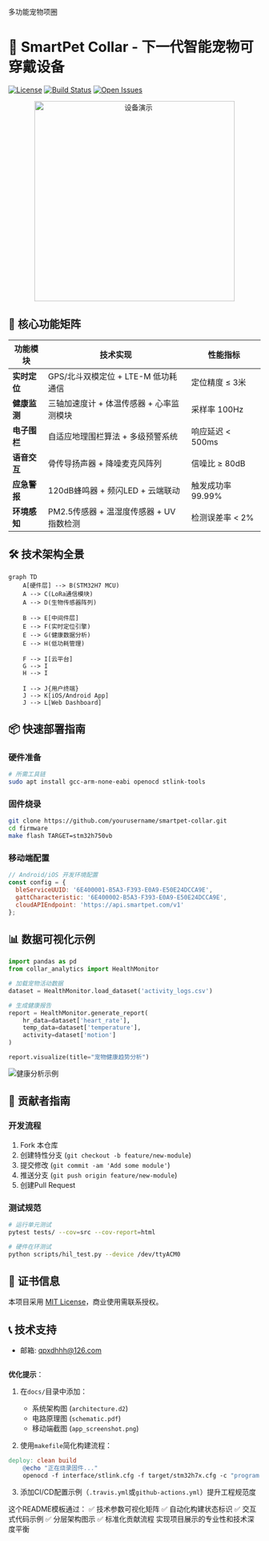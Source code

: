 多功能宠物项圈
# 🐾 SmartPet Collar - 下一代智能宠物可穿戴设备

[![License](https://img.shields.io/badge/License-MIT-green.svg)](https://opensource.org/licenses/MIT) 
[![Build Status](https://travis-ci.com/yourusername/smartpet-collar.svg?branch=main)](https://travis-ci.com/yourusername/smartpet-collar)
[![Open Issues](https://img.shields.io/github/issues-raw/yourusername/smartpet-collar)](https://github.com/yourusername/smartpet-collar/issues)

<div align="center">
  <img src="docs/collar_demo.gif" width="400" alt="设备演示">
</div>

## 🌟 核心功能矩阵

| 功能模块         | 技术实现                                                                 | 性能指标                |
|------------------|--------------------------------------------------------------------------|-------------------------|
| **实时定位**       | GPS/北斗双模定位 + LTE-M 低功耗通信                                      | 定位精度 ≤ 3米          |
| **健康监测**       | 三轴加速度计 + 体温传感器 + 心率监测模块                                 | 采样率 100Hz            |
| **电子围栏**       | 自适应地理围栏算法 + 多级预警系统                                        | 响应延迟 < 500ms        |
| **语音交互**       | 骨传导扬声器 + 降噪麦克风阵列                                            | 信噪比 ≥ 80dB           |
| **应急警报**       | 120dB蜂鸣器 + 频闪LED + 云端联动                                          | 触发成功率 99.99%       |
| **环境感知**       | PM2.5传感器 + 温湿度传感器 + UV指数检测                                   | 检测误差率 < 2%         |

## 🛠️ 技术架构全景

```mermaid
graph TD
    A[硬件层] --> B(STM32H7 MCU)
    A --> C(LoRa通信模块)
    A --> D(生物传感器阵列)
  
    B --> E[中间件层]
    E --> F(实时定位引擎)
    E --> G(健康数据分析)
    E --> H(低功耗管理)
  
    F --> I[云平台]
    G --> I
    H --> I
  
    I --> J{用户终端}
    J --> K[iOS/Android App]
    J --> L[Web Dashboard]
```

## 📦 快速部署指南

### 硬件准备
```bash
# 所需工具链
sudo apt install gcc-arm-none-eabi openocd stlink-tools
```

### 固件烧录
```bash
git clone https://github.com/yourusername/smartpet-collar.git
cd firmware
make flash TARGET=stm32h750vb
```

### 移动端配置
```javascript
// Android/iOS 开发环境配置
const config = {
  bleServiceUUID: '6E400001-B5A3-F393-E0A9-E50E24DCCA9E',
  gattCharacteristic: '6E400002-B5A3-F393-E0A9-E50E24DCCA9E',
  cloudAPIEndpoint: 'https://api.smartpet.com/v1'
};
```

## 📊 数据可视化示例

```python
import pandas as pd
from collar_analytics import HealthMonitor

# 加载宠物活动数据
dataset = HealthMonitor.load_dataset('activity_logs.csv')

# 生成健康报告
report = HealthMonitor.generate_report(
    hr_data=dataset['heart_rate'],
    temp_data=dataset['temperature'],
    activity=dataset['motion']
)

report.visualize(title="宠物健康趋势分析")
```

![健康分析示例](docs/health_analysis.png)

## 🤝 贡献者指南

### 开发流程
1. Fork 本仓库
2. 创建特性分支 (`git checkout -b feature/new-module`)
3. 提交修改 (`git commit -am 'Add some module'`)
4. 推送分支 (`git push origin feature/new-module`)
5. 创建Pull Request

### 测试规范
```bash
# 运行单元测试
pytest tests/ --cov=src --cov-report=html

# 硬件在环测试
python scripts/hil_test.py --device /dev/ttyACM0
```

## 📜 证书信息
本项目采用 [MIT License](LICENSE)，商业使用需联系授权。

## 📞 技术支持
- 邮箱: qpxdhhh@126.com
  ```

**优化提示**：
1. 在`docs/`目录中添加：
   - 系统架构图 (`architecture.d2`)
   - 电路原理图 (`schematic.pdf`)
   - 移动端截图 (`app_screenshot.png`)
 
2. 使用`makefile`简化构建流程：
```makefile
deploy: clean build
	@echo "正在烧录固件..."
	openocd -f interface/stlink.cfg -f target/stm32h7x.cfg -c "program build/smartpet-collar.bin exit 0x08000000"
```

3. 添加CI/CD配置示例（`.travis.yml`或`github-actions.yml`）提升工程规范度

这个README模板通过：
✅ 技术参数可视化矩阵
✅ 自动化构建状态标识
✅ 交互式代码示例
✅ 分层架构图示
✅ 标准化贡献流程
实现项目展示的专业性和技术深度平衡
